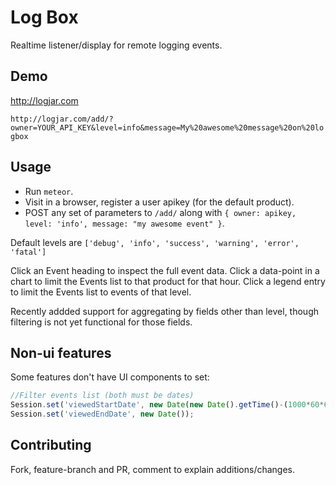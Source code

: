 # Log Box

Realtime listener/display for remote logging events.

## Demo

http://logjar.com

`http://logjar.com/add/?owner=YOUR_API_KEY&level=info&message=My%20awesome%20message%20on%20logbox`

## Usage

* Run `meteor`.
* Visit in a browser, register a user apikey (for the default product).
* POST any set of parameters to `/add/` along with `{ owner: apikey, level: 'info', message: "my awesome event" }`.

Default levels are `['debug', 'info', 'success', 'warning', 'error', 'fatal']`

Click an Event heading to inspect the full event data. Click a data-point in a chart to limit the Events list to that product for that hour. Click a legend entry to limit the Events list to events of that level.

Recently addded support for aggregating by fields other than level, though filtering is not yet functional for those fields.

## Non-ui features

Some features don't have UI components to set:

```javascript
//Filter events list (both must be dates)
Session.set('viewedStartDate', new Date(new Date().getTime()-(1000*60*60*1 /*an hour*/)));
Session.set('viewedEndDate', new Date());
```

## Contributing

Fork, feature-branch and PR, comment to explain additions/changes.

